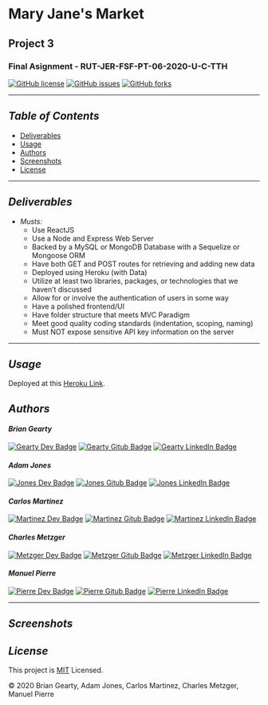 # Mary Jane's Market
## Project 3 
### Final Asignment - RUT-JER-FSF-PT-06-2020-U-C-TTH
[![GitHub license](https://img.shields.io/github/license/BwayCarl/Mary-Janes-Market)](https://github.com/BwayCarl/Mary-Janes-Market/blob/main/LICENSE)
[![GitHub issues](https://img.shields.io/github/issues/BwayCarl/Mary-Janes-Market)](https://github.com/BwayCarl/Mary-Janes-Market/issues)
[![GitHub forks](https://img.shields.io/github/forks/BwayCarl/Mary-Janes-Market)](https://github.com/BwayCarl/Mary-Janes-Market/network)

---
## *Table of Contents*
- [Deliverables](#deliverables)
- [Usage](#usage)
- [Authors](#authors)
- [Screenshots](#screenshots)
- [License](#license)
---
## *Deliverables*
* *Musts:*
    - Use ReactJS
    - Use a Node and Express Web Server
    - Backed by a MySQL or MongoDB Database with a Sequelize or Mongoose ORM  
    - Have both GET and POST routes for retrieving and adding new data
    - Deployed using Heroku (with Data)
    - Utilize at least two libraries, packages, or technologies that we haven’t discussed
    - Allow for or involve the authentication of users in some way
    - Have a polished frontend/UI 
    - Have folder structure that meets MVC Paradigm
    - Meet good quality coding standards (indentation, scoping, naming)
    - Must NOT expose sensitive API key information on the server
--- 
## *Usage*
Deployed at this [Heroku Link]().

  ## *Authors*
#### *Brian Gearty*
[![Gearty Dev Badge](https://img.shields.io/badge/Dev-Brian%20Gearty-red?style=plastic&logo=)](https://briangearty.github.io/responsive-portfolio/)
[![Gearty Gitub Badge](https://img.shields.io/badge/Brian%20Gearty-lightgrey?style=plastic&logo=github)](https://github.com/BrianGearty)
[![Gearty LinkedIn Badge](https://img.shields.io/badge/Brian%20Gearty-blue?style=plastic&logo=linkedin)](https://www.linkedin.com/in/brian-gearty-2a434a76/)
<!-- [![Gearty Facebook Badge](https://img.shields.io/badge/Brian%20Gearty-white?style=plastic&logo=facebook)](https://www.facebook.com/brian.gearty.7/)
[![Gearty Instagram Badge](https://img.shields.io/badge/Brian%20Gearty-informational?style=plastic&logo=instagram)](https://www.instagram.com/briangearty/?hl=en) -->
#### *Adam Jones*
[![Jones Dev Badge](https://img.shields.io/badge/Dev-Adam%20Jones-red?style=plastic&logo=)](https://briangearty.github.io/responsive-portfolio/)
[![Jones Gitub Badge](https://img.shields.io/badge/Adam%20Jones-lightgrey?style=plastic&logo=github)](https://github.com/adamwjones)
[![Jones LinkedIn Badge](https://img.shields.io/badge/Adam%20Jones-blue?style=plastic&logo=linkedin)](https://www.linkedin.com/in/adam-w-jones-6403bb3a/)
<!-- [![Jones Email Badge](https://img.shields.io/badge/Adam%20Jones-white?style=plastic&logo=facebook)](https://www.facebook.com/brian.gearty.7/)
[![Jones Email Badge](https://img.shields.io/badge/Adam%20Jones-informational?style=plastic&logo=instagram)](https://www.instagram.com/briangearty/?hl=en) -->
#### *Carlos Martinez*
[![Martinez Dev Badge](https://img.shields.io/badge/Dev-Carlos%20Martinez-red?style=plastic&logo=)](https://bwaycarl.github.io/Portfolio-React/#/)
[![Martinez Gitub Badge](https://img.shields.io/badge/Carlos%20Martinez-lightgrey?style=plastic&logo=github)](https://github.com/BwayCarl)
[![Martinez LinkedIn Badge](https://img.shields.io/badge/Carlos%20Martinez-blue?style=plastic&logo=linkedin)](https://www.linkedin.com/in/carlos-martinez-8702b146/)
<!-- [![Martinez Facebook Badge](https://img.shields.io/badge/Carlos%20Martinez-white?style=plastic&logo=facebook)](https://www.facebook.com/carlos.martinez.1447/)
[![Martinez Instagram Badge](https://img.shields.io/badge/Carlos%20Martinez-informational?style=plastic&logo=instagram)](https://www.instagram.com/broadwaycarl/) -->

#### *Charles Metzger*
[![Metzger Dev Badge](https://img.shields.io/badge/Dev-Charles%20Metzger-red?style=plastic&logo=)](https://cmetzjr.github.io/)
[![Metzger Gitub Badge](https://img.shields.io/badge/Charles%20Metzger-lightgrey?style=plastic&logo=github)](https://github.com/cmetzjr)
[![Metzger LinkedIn Badge](https://img.shields.io/badge/Charles%20Metzger-blue?style=plastic&logo=linkedin)](https://www.linkedin.com/in/charlesvmetzger/)


#### *Manuel Pierre*
[![Pierre Dev Badge](https://img.shields.io/badge/Dev-Manuel%20Pierre-red?style=plastic&logo=)](https://manuelpierre.github.io/Responsive-Portfolio/)
[![Pierre Gitub Badge](https://img.shields.io/badge/Manuel%20Pierre-lightgrey?style=plastic&logo=github)](https://github.com/ManuelPierre)
[![Pierre LinkedIn Badge](https://img.shields.io/badge/Manuel%20Pierre-blue?style=plastic&logo=linkedin)](https://www.linkedin.com/in/manuel-pierre-6656b0a/)

---
  ## *Screenshots*
  

## *License* 
This project is [MIT](https://github.com/BwayCarl/Mary-Janes-Market/blob/main/LICENSE) Licensed.
 
 &copy; 2020 Brian Gearty, Adam Jones, Carlos Martinez, Charles Metzger, Manuel Pierre